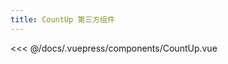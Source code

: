 ```yaml
---
title: CountUp 第三方组件
---
```


<CountUp :endVal="2020" />

<<< @/docs/.vuepress/components/CountUp.vue